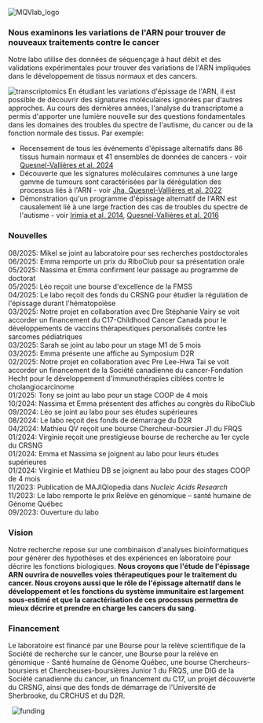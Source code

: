 ![MQVlab_logo](/img/lab_logo_principal.png)
### Nous examinons les variations de l'ARN pour trouver de nouveaux traitements contre le cancer
Notre labo utilise des données de séquençage à haut débit et des 
validations expérimentales pour trouver des variations de l'ARN
impliquées dans le développement de tissus normaux et des cancers.

![transcriptomics](/img/transcriptomics.fr.png)
En étudiant les variations d'épissage de l'ARN, il est possible de
découvrir des signatures moléculaires ignorées par d'autres approches.
Au cours des dernières années, l'analyse du transcriptome a permis
d'apporter une lumière nouvelle sur des questions fondamentales
dans les domaines des troubles du spectre de l'autisme, du
cancer ou de la fonction normale des tissus. Par exemple:
&nbsp;
- Recensement de tous les événements d'épissage alternatifs dans 86 tissus
humain normaux et 41 ensembles de données de cancers - voir [Quesnel-Vallières et al. 2024](https://doi.org/10.1093/nar/gkad1043)  
- Découverte que les signatures moléculaires communes à une large
gamme de tumours sont caractérisées par la dérégulation des processus liés à
l'ARN - voir [Jha, Quesnel-Vallières et al. 2022](https://genomebiology.biomedcentral.com/articles/10.1186/s13059-022-02681-3)  
- Démonstration qu'un programme d'épissage alternatif de l'ARN est causalement lié
à une large fraction des cas de troubles du spectre de l'autisme -
voir [Irimia et al. 2014](https://www.sciencedirect.com/science/article/pii/S0092867414015128?via%3Dihub),
[Quesnel-Vallières et al. 2016](https://www.sciencedirect.com/science/article/pii/S1097276516308061?via%3Dihub)

### Nouvelles
08/2025: Mikel se joint au laboratoire pour ses recherches postdoctorales  
06/2025: Emma remporte un prix du RiboClub pour sa présentation orale  
05/2025: Nassima et Emma confirment leur passage au programme de doctorat  
05/2025: Léo reçoit une bourse d'excellence de la FMSS  
04/2025: Le labo reçoit des fonds du CRSNG pour étudier la régulation de
l'épissage durant l'hématopoïèse  
03/2025: Notre projet en collaboration avec Dre Stéphanie Vairy se voit accorder
un financement du C17-Childhood Cancer Canada pour le développements de vaccins
thérapeutiques personalisés contre les sarcomes pédiatriques  
03/2025: Sarah se joint au labo pour un stage M1 de 5 mois  
03/2025: Emma présente une affiche au Symposium D2R  
02/2025: Notre projet en collaboration avec Pre Lee-Hwa Tai se voit accorder
un financement de la Société canadienne du cancer-Fondation Hecht pour le développement d'immunothérapies
ciblées contre le cholangiocarcinome  
01/2025: Tony se joint au labo pour un stage COOP de 4 mois  
10/2024: Nassima et Emma présentent des affiches au congrès du RiboClub  
09/2024: Léo se joint au labo pour ses études supérieures  
08/2024: Le labo reçoit des fonds de démarrage du D2R  
04/2024: Mathieu QV reçoit une bourse Chercheur-boursier J1 du FRQS  
01/2024: Virginie reçoit une prestigieuse bourse de recherche au 1er cycle du CRSNG  
01/2024: Emma et Nassima se joignent au labo pour leurs études supérieures  
01/2024: Virginie et Mathieu DB se joignent au labo pour des stages COOP de 4 mois  
11/2023: Publication de MAJIQlopedia dans *Nucleic Acids Research*  
11/2023: Le labo remporte le prix Relève en génomique – santé humaine de Génome Québec  
09/2023: Ouverture du labo  

### Vision
Notre recherche repose sur une combinaison d'analyses bioinformatiques
pour générer des hypothèses et des expériences en laboratoire
pour décrire les fonctions biologiques. **Nous croyons que l'étude
de l'épissage ARN ouvrira de nouvelles voies thérapeutiques pour
le traitement du cancer. Nous croyons aussi que le rôle de
l'épissage alternatif dans le développement et les fonctions
du système immunitaire est largement sous-estimé et que la
caractérisation de ces processus permettra de mieux décrire et
prendre en charge les cancers du sang.**

<!--
Nous recherchons activement des [étudiants aux cycles supérieurs et stagiaires
postdoctoraux](positions) pour mener des [projets](projects)
qui feront progresser les traitements contre le cancer et notre
compréhension du système immunitaire.
-->

### Financement
Le laboratoire est financé par une Bourse pour la relève scientifique
de la Société de recherche sur le cancer, une Bourse pour la relève en
génomique - Santé humaine de Génome Québec, une bourse Chercheurs-boursiers et
Chercheuses-boursières Junior 1 du FRQS, une DIG de la Société canadienne
du cancer, un financement du C17, un projet découverte du CRSNG, ainsi que des fonds de
démarrage de l'Université de Sherbrooke, du CRCHUS et du D2R.

&nbsp;
![funding](/img/logos_funding.png)

